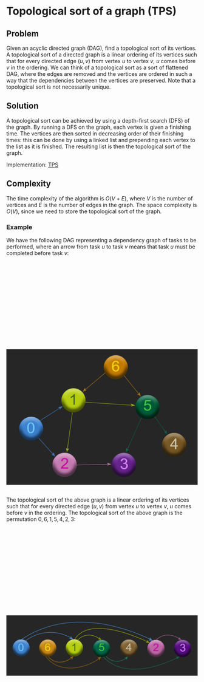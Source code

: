 # Topological sort of a graph (TPS)

## Problem

Given an acyclic directed graph (DAG), find a topological sort of its vertices. A topological sort of a directed graph is a linear ordering of its vertices such that for every directed edge $(u,v)$ from vertex $u$ to vertex $v$, $u$ comes before $v$ in the ordering. We can think of a topological sort as a sort of flattened DAG, where the edges are removed and the vertices are ordered in such a way that the dependencies between the vertices are preserved. Note that a topological sort is not necessarily unique.

## Solution

A topological sort can be achieved by using a depth-first search (DFS) of the graph. By running a DFS on the graph, each vertex is given a finishing time. The vertices are then sorted in decreasing order of their finishing times: this can be done by using a linked list and prepending each vertex to the list as it is finished. The resulting list is then the topological sort of the graph.

Implementation: [TPS](https://github.com/pl3onasm/Algorithms/tree/main/algorithms/graphs/top-sort/tps.c)

## Complexity

The time complexity of the algorithm is $O(V+E)$, where $V$ is the number of vertices and $E$ is the number of edges in the graph. The space complexity is $O(V)$, since we need to store the topological sort of the graph.

### Example

We have the following DAG representing a dependency graph of tasks to be performed, where an arrow from task $u$ to task $v$ means that task $u$ must be completed before task $v$:

&nbsp;&nbsp;&nbsp;&nbsp;&nbsp;&nbsp;

<p align="center" width="85%">
<img src="dag.png"
     alt="dag"
     style="float: left; padding-top:200px" />  
</p>  

&nbsp;&nbsp;&nbsp;&nbsp;&nbsp;&nbsp;

The topological sort of the above graph is a linear ordering of its vertices such that for every directed edge $(u,v)$ from vertex $u$ to vertex $v$, $u$ comes before $v$ in the ordering. The topological sort of the above graph is the permutation $0,6,1,5,4,2,3$:

&nbsp;&nbsp;&nbsp;&nbsp;&nbsp;&nbsp;

<p align="center" width="85%">
<img src="sorted.png"
     alt="sorted dag"
     style="float: left; padding-top:200px" />  
</p>
